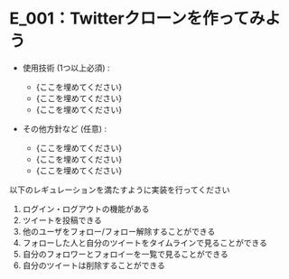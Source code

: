 # E_001：Twitterクローンを作ってみよう

- 使用技術 (1つ以上必須) :
  - {ここを埋めてください}
  - {ここを埋めてください}
  - {ここを埋めてください}

- その他方針など (任意) :
  - {ここを埋めてください}
  - {ここを埋めてください}
  - {ここを埋めてください}


以下のレギュレーションを満たすように実装を行ってください

1. ログイン・ログアウトの機能がある
1. ツイートを投稿できる
1. 他のユーザをフォロー/フォロー解除することができる
1. フォローした人と自分のツイートをタイムラインで見ることができる
1. 自分のフォロワーとフォロイーを一覧で見ることができる
1. 自分のツイートは削除することができる
